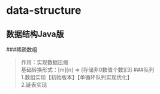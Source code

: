 # data-structure
##  数据结构Java版  
###稀疏数组  
> 作用：实现数据压缩  
> 基础转换形式：[m][n] => [存储非0数值个数][3]
###队列  
>1.数组实现【初始版本】【单循环队列实现优化】  
>2.链表实现  
